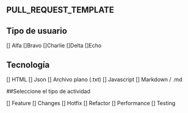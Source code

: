 ## PULL_REQUEST_TEMPLATE

## Tipo de usuario
 [] Alfa
 []Bravo
 []Charlie
 []Delta
 []Echo

## Tecnología
[] HTML
[] Json
[] Archivo plano (.txt)
[] Javascript
[] Markdown / .md

##Seleccione el tipo de actividad

[] Feature
[] Changes
[] Hotfix
[] Refactor
[] Performance
[] Testing
